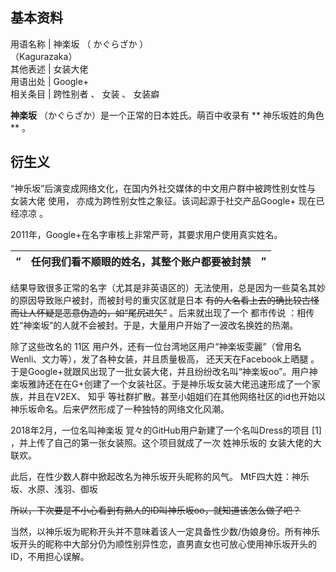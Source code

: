 **基本资料**  
---  
用语名称  |  神楽坂  （  かぐらざか  ）    
（Kagurazaka）  
其他表述  |  女装大佬   
用语出处  |  Google+   
相关条目  |  跨性别者  、  女装  、  女装癖   
  
**神楽坂** （かぐらざか）是一个正常的日本姓氏。萌百中收录有 ** 神乐坂姓的角色  ** 。

##  衍生义

“神乐坂”后演变成网络文化，在国内外社交媒体的中文用户群中被跨性别女性与  女装大佬  使用， 亦成为跨性别女性之象征。该词起源于社交产品Google+
现在已经凉凉  。

2011年，Google+在名字审核上非常严苛，其要求用户使用真实姓名。

“  |  任何我们看不顺眼的姓名，其整个账户都要被封禁  |  ”   
---|---|---  
  
结果导致很多正常的名字（尤其是非英语区的）无法使用，总是因为一些莫名其妙的原因导致账户被封，而被封号的重灾区就是日本
~~有的人名看上去的确比较古怪而让人怀疑是恶意伪造的，如“尾尻进矢”~~ 。后来就出现了一个  都市传说
：相传姓“神楽坂”的人就不会被封。于是，大量用户开始了一波改名换姓的热潮。

除了这些改名的  11区  用户外，还有一位台湾地区用户“神楽坂雯麗”（曾用名Wenli、文力等），发了各种女装，并且质量极高，
还天天在Facebook上晒腿
。于是Google+就跟风出现了一批女装大佬，并且纷纷改名叫“神楽坂oo”。用户神楽坂雅詩还在在G+创建了一个女装社区。于是神乐坂女装大佬迅速形成了一个家族，并且在V2EX、
知乎  等社群扩散。甚至小姐姐们在其他网络社区的id也开始以神乐坂命名。后来俨然形成了一种独特的网络文化风潮。

2018年2月，一位名叫神楽坂 覚々的GitHub用户新建了一个名叫Dress的项目  [1]  ，并上传了自己的第一张女装照。这个项目就成了一次
姓神乐坂的  女装大佬的大联欢。

此后，在性少数人群中掀起改名为神乐坂开头昵称的风气。  MtF四大姓：神乐坂、水原、浅羽、御坂

~~所以，下次要是不小心看到有熟人的ID叫神乐坂oo，就知道该怎么做了吧？~~

当然，以神乐坂为昵称开头并不意味着该人一定具备性少数/伪娘身份。所有神乐坂开头的昵称中大部分仍为顺性别异性恋，直男直女也可放心使用神乐坂开头的ID，不用担心误解。
